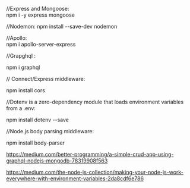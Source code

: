 
//Express and Mongoose:  
npm i -y express mongoose

//Nodemon: 
npm install --save-dev nodemon

//Apollo:  
npm i apollo-server-express  

//Grapghql : 

npm i graphql

// Connect/Express middleware: 

npm install cors

//Dotenv is a zero-dependency module that loads environment variables from a .env: 

npm install dotenv --save

//Node.js body parsing middleware:

npm install body-parser



https://medium.com/better-programming/a-simple-crud-app-using-graphql-nodejs-mongodb-78319908f563

https://medium.com/the-node-js-collection/making-your-node-js-work-everywhere-with-environment-variables-2da8cdf6e786
